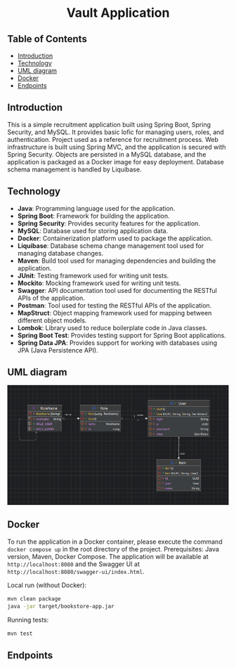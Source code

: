 <h1 align="center"> Vault Application </h1>

## Table of Contents

- [Introduction](#introduction)
- [Technology](#technology)
- [UML diagram](#uml-diagram)
- [Docker](#docker)
- [Endpoints](#endpoints)

## Introduction
This is a simple recruitment application built using Spring Boot, Spring Security, and MySQL. It provides basic lofic for managing users, roles, and authentication.
Project used as a reference for recruitment process.
Web infrastructure is built using Spring MVC, and the application is secured with Spring Security.
Objects are persisted in a MySQL database, and the application is packaged as a Docker image for easy deployment.
Database schema management is handled by Liquibase.

## Technology

- **Java**: Programming language used for the application.
- **Spring Boot**: Framework for building the application.
- **Spring Security**: Provides security features for the application.
- **MySQL**: Database used for storing application data.
- **Docker**: Containerization platform used to package the application.
- **Liquibase**: Database schema change management tool used for managing database changes.
- **Maven**: Build tool used for managing dependencies and building the application.
- **JUnit**: Testing framework used for writing unit tests.
- **Mockito**: Mocking framework used for writing unit tests.
- **Swagger**: API documentation tool used for documenting the RESTful APIs of the application.
- **Postman**: Tool used for testing the RESTful APIs of the application.
- **MapStruct**: Object mapping framework used for mapping between different object models.
- **Lombok**: Library used to reduce boilerplate code in Java classes.
- **Spring Boot Test**: Provides testing support for Spring Boot applications.
- **Spring Data JPA**: Provides support for working with databases using JPA (Java Persistence API).

## UML diagram
![img.png](img.png)

## Docker

To run the application in a Docker container, please execute the command `docker compose up` in the root directory of the project.
Prerequisites: Java version, Maven, Docker Compose.
The application will be available at `http://localhost:8080` and the Swagger UI at `http://localhost:8080/swagger-ui/index.html`.

Local run (without Docker):
```bash
mvn clean package
java -jar target/bookstore-app.jar
```

Running tests:
```bash
mvn test
```

## Endpoints